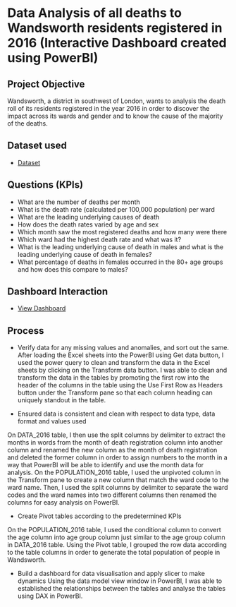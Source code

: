 # Data Analysis of all deaths to Wandsworth residents registered in 2016 (Interactive Dashboard created using PowerBI)
## Project Objective
Wandsworth, a district in southwest of London, wants to analysis the death roll of its residents registered in the year 2016 in order to discover the impact across its wards and gender and to know the cause of the majority of the deaths.

## Dataset used 
- <a href="https://github.com/Obabtd/My_Project_Work/blob/main/Wandsworth%20county%20Data.xlsx">Dataset</a>

## Questions (KPIs) 
- What are the number of deaths per month
- What is the death rate (calculated per 100,000 population) per ward
- What are the leading underlying causes of death
- How does the death rates varied by age and sex
- Which month saw the most registered deaths and how many were there
- Which ward had the highest death rate and what was it?
- What is the leading underlying cause of death in males and what is the leading underlying cause of death in females?
- What percentage of deaths in females occurred in the 80+ age groups and how does this compare to males?

## Dashboard Interaction 
- <a href="https://github.com/Obabtd/My_Project_Work/blob/main/WWC%20Dashboard.png">View Dashboard</a>

## Process
- Verify data for any missing values and anomalies, and sort out the same.
After loading the Excel sheets into the PowerBI using Get data button, I used the power query to
clean and transform the data in the Excel sheets by clicking on the Transform data button.
I was able to clean and transform the data in the tables by promoting the first row into the header of the columns in the table using the Use First Row as Headers button under the Transform pane so that each column heading can uniquely standout in the table.

- Ensured data is consistent and clean with respect to data type, data format and values used

On DATA_2016 table, I then use the split columns by delimiter to extract the months in words from the month of death registration column into another column and renamed the new column as the month of death registration and deleted the former column in order to assign numbers to the month in a way that PowerBI will be able to identify and use the month data for analysis. 
On the POPULATION_2016 table, I used the unpivoted column in the Transform pane to create a new column that match the ward code to the ward name. Then, I used the split columns by delimiter to separate the ward codes and the ward names into two different columns then renamed the columns for easy analysis on PowerBI.

- Create Pivot tables according to the predetermined KPIs

On the POPULATION_2016 table, I used the conditional column to convert the age column into age group column just similar to the age group column in DATA_2016 table.
Using the Pivot table, I grouped the row data according to the table columns in order to generate the total population of people in Wandsworth.

- Build a dashboard for data visualisation and apply slicer to make dynamics 
Using the data model view window in PowerBI, I was able to established the relationships between the tables and analyse the tables using DAX in PowerBI. 
